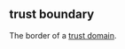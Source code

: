 ## trust boundary

<p class="c8"><span>The border of a </span><span class="c2"><a class="c3" href="#h.60miqe21hd5h">trust domain</a></span><span class="c0">.</span></p>

